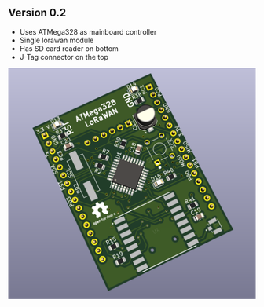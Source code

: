 ## Version 0.2
- Uses ATMega328 as mainboard controller
- Single lorawan module
- Has SD card reader on bottom
- J-Tag connector on the top

![device](ATMega328_Lora.png)
